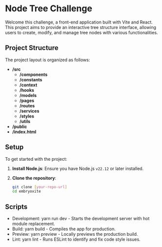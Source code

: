# Node Tree Challenge

Welcome this challenge, a front-end application built with Vite and React. This project aims to provide an interactive tree structure interface, allowing users to create, modify, and manage tree nodes with various functionalities.

## Project Structure

The project layout is organized as follows:

- **/src**
  - **/components**
  - **/constants**
  - **/context**
  - **/hooks**
  - **/models**
  - **/pages**
  - **/routes**
  - **/services**
  - **/styles**
  - **/utils**
- **/public**
- **/index.html**

## Setup

To get started with the project:

1. **Install Node.js**: Ensure you have Node.js `v22.12` or later installed.

2. **Clone the repository**:
   ```bash
   git clone [your-repo-url]
   cd embryoxite
   ```

## Scripts

- Development: yarn run dev - Starts the development server with hot module replacement.
- Build: yarn build - Compiles the app for production.
- Preview: yarn preview - Locally previews the production build.
- Lint: yarn lint - Runs ESLint to identify and fix code style issues.
